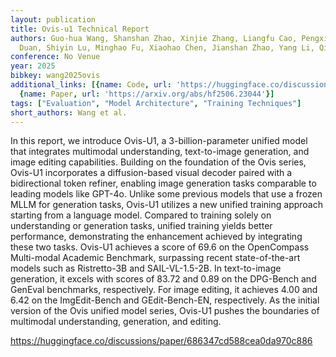 ```yaml
---
layout: publication
title: Ovis-u1 Technical Report
authors: Guo-hua Wang, Shanshan Zhao, Xinjie Zhang, Liangfu Cao, Pengxin Zhan, Lunhao
  Duan, Shiyin Lu, Minghao Fu, Xiaohao Chen, Jianshan Zhao, Yang Li, Qing-guo Chen
conference: No Venue
year: 2025
bibkey: wang2025ovis
additional_links: [{name: Code, url: 'https://huggingface.co/discussions/paper/686347cd588cea0da970c886'},
  {name: Paper, url: 'https://arxiv.org/abs/hf2506.23044'}]
tags: ["Evaluation", "Model Architecture", "Training Techniques"]
short_authors: Wang et al.
---
```

In this report, we introduce Ovis-U1, a 3-billion-parameter unified model that integrates multimodal understanding, text-to-image generation, and image editing capabilities. Building on the foundation of the Ovis series, Ovis-U1 incorporates a diffusion-based visual decoder paired with a bidirectional token refiner, enabling image generation tasks comparable to leading models like GPT-4o. Unlike some previous models that use a frozen MLLM for generation tasks, Ovis-U1 utilizes a new unified training approach starting from a language model. Compared to training solely on understanding or generation tasks, unified training yields better performance, demonstrating the enhancement achieved by integrating these two tasks. Ovis-U1 achieves a score of 69.6 on the OpenCompass Multi-modal Academic Benchmark, surpassing recent state-of-the-art models such as Ristretto-3B and SAIL-VL-1.5-2B. In text-to-image generation, it excels with scores of 83.72 and 0.89 on the DPG-Bench and GenEval benchmarks, respectively. For image editing, it achieves 4.00 and 6.42 on the ImgEdit-Bench and GEdit-Bench-EN, respectively. As the initial version of the Ovis unified model series, Ovis-U1 pushes the boundaries of multimodal understanding, generation, and editing.

https://huggingface.co/discussions/paper/686347cd588cea0da970c886
